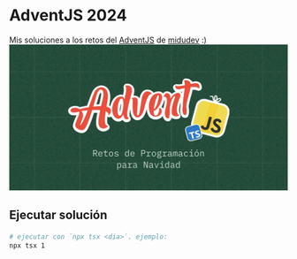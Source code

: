 
# AdventJS 2024

Mis soluciones a los retos del [AdventJS](https://adventjs.dev/es) de [midudev](https://github.com/midudev) :)
![logo adventjs](./og.webp)

## Ejecutar solución

```bash
# ejecutar con `npx tsx <dia>`. ejemplo:
npx tsx 1
```
